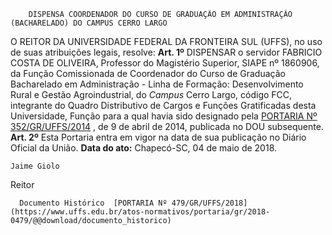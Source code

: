         DISPENSA COORDENADOR DO CURSO DE GRADUAÇÃO EM ADMINISTRAÇÃO (BACHARELADO) DO CAMPUS CERRO LARGO  

 O REITOR DA UNIVERSIDADE FEDERAL DA FRONTEIRA SUL (UFFS), no uso de suas atribuições legais, resolve:     **Art. 1º** DISPENSAR o servidor FABRICIO COSTA DE OLIVEIRA, Professor do Magistério Superior, SIAPE nº 1860906, da Função Comissionada de Coordenador do Curso de Graduação Bacharelado em Administração - Linha de Formação: Desenvolvimento Rural e Gestão Agroindustrial, do *Campus* Cerro Largo, código FCC, integrante do Quadro Distributivo de Cargos e Funções Gratificadas desta Universidade, Função para a qual havia sido designado pela [PORTARIA Nº 352/GR/UFFS/2014](https://www.uffs.edu.br/atos-normativos/portaria/gr/2014-0352)  , de 9 de abril de 2014, publicada no DOU subsequente.     **Art. 2º** Esta Portaria entra em vigor na data de sua publicação no Diário Oficial da União.       **Data do ato:** Chapecó-SC, 04 de maio de 2018.   
 

    Jaime Giolo   
 Reitor 

      Documento Histórico  [PORTARIA Nº 479/GR/UFFS/2018](https://www.uffs.edu.br/atos-normativos/portaria/gr/2018-0479/@@download/documento_historico)     
      